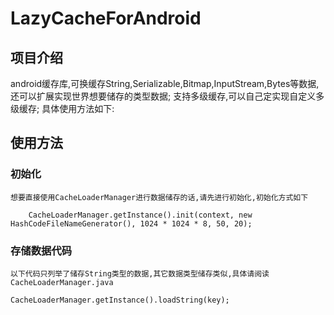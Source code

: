 # LazyCacheForAndroid
## 项目介绍
  android缓存库,可换缓存String,Serializable,Bitmap,InputStream,Bytes等数据,还可以扩展实现世界想要储存的类型数据;
支持多级缓存,可以自己定实现自定义多级缓存;
具体使用方法如下:
## 使用方法
### 初始化
    想要直接使用CacheLoaderManager进行数据储存的话,请先进行初始化,初始化方式如下
    
        CacheLoaderManager.getInstance().init(context, new HashCodeFileNameGenerator(), 1024 * 1024 * 8, 50, 20);
        
### 存储数据代码
    以下代码只列举了储存String类型的数据,其它数据类型储存类似,具体请阅读 CacheLoaderManager.java
    
    CacheLoaderManager.getInstance().loadString(key);
   
